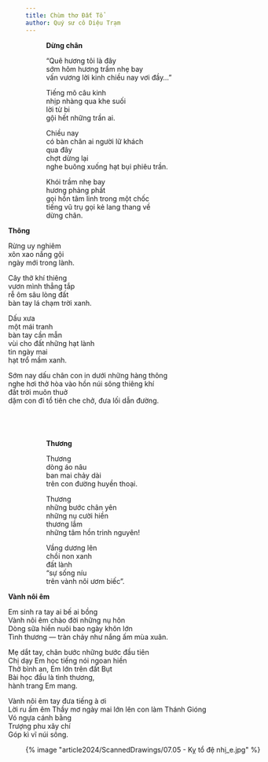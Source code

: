 ```yaml
---
title: Chùm thơ Đất Tổ
author: Quý sư cô Diệu Trạm
---
```


<div class="verse" style="padding-left: 3em;"><p><b>Dừng chân</b></p>
<p>“Quê hương tôi là đây<br/>
sớm hôm hương trầm nhẹ bay<br/>
vấn vương lời kinh chiều nay vơi đầy…”</p>

<p>Tiếng mõ câu kinh<br/>
nhịp nhàng qua khe suối<br/>
lời từ bi<br/>
gội hết những trần ai.</p>

<p>Chiều nay<br/>
có bàn chân ai người lữ khách<br/>
qua đây<br/>
chợt dừng lại<br/>
nghe buông xuống hạt bụi phiêu trần.</p>

<p>Khói trầm nhẹ bay<br/>
hương phảng phất<br/>
gọi hồn tâm linh trong một chốc<br/>
tiếng vũ trụ gọi kẻ lang thang về<br/>
dừng chân.</p></div>




<div class="verse" style="position: relative; width: 107%; left: -7%"><p><b>Thông</b></p>
<p>Rừng uy nghiêm<br/>
xôn xao nắng gội<br/>
ngày mới trong lành.</p>

<p>Cây thở khí thiêng<br/>
vươn mình thẳng tắp<br/>
rễ ôm sâu lòng đất<br/>
bàn tay lá chạm trời xanh.</p>

<p>Dấu xưa<br/>
một mái tranh<br/>
bàn tay cần mẫn<br/>
vùi cho đất những hạt lành<br/>
tin ngày mai<br/>
hạt trổ mầm xanh.</p>

<p>Sớm nay dấu chân con in dưới những hàng thông<br/>
nghe hơi thở hòa vào hồn núi sông thiêng khí<br/>
đất trời muôn thuở<br/>
dặm con đi tổ tiên che chở, đưa lối dẫn đường.</p></div>



<!-- arrange following 2 poems on same vertical position by breaking the flow. -->
<div style="column-span: all; height: 3em;"></div>


<div class="verse" style="padding-left: 3em;"><p><b>Thương</b></p>
<p>Thương<br/>
dòng áo nâu<br/>
ban mai chảy dài<br/>
trên con đường huyền thoại.</p>

<p>Thương<br/>
những bước chân yên<br/>
những nụ cười hiền<br/>
thương lắm<br/>
những tâm hồn trinh nguyên!</p>

<p>Vầng dương lên<br/>
chồi non xanh<br/>
đất lành<br/>
“sự sống níu<br/>
trên vành nôi ươm biếc”.</p></div>



<div class="verse" style="position: relative; width: 107%; left: -7%"><p><b>Vành nôi êm</b></p>
<p>Em sinh ra tay ai bế ai bồng<br/>
Vành nôi êm chào đời những nụ hôn<br/>
Dòng sữa hiền nuôi bao ngày khôn lớn<br/>
Tình thương — tràn chảy như nắng ấm mùa xuân.</p>

<p>Mẹ dắt tay, chân bước những bước đầu tiên<br/>
Chị dạy Em học tiếng nói ngoan hiền<br/>
Thở bình an, Em lớn trên đất Bụt<br/>
Bài học đầu là tình thương,<br/>
hành trang Em mang.</p>

<p>Vành nôi êm tay đưa tiếng à ơi<br/>
Lời ru ấm êm Thầy mơ ngày mai lớn lên con làm Thánh Gióng<br/>
Vó ngựa cánh bằng<br/>
Trượng phu xây chí<br/>
Góp kì vĩ núi sông.</p></div>

<div class="article-end"></div>

<div class="page-break"></div>

{% image "article2024/ScannedDrawings/07.05 - Kỵ tổ đệ nhị_e.jpg" %}